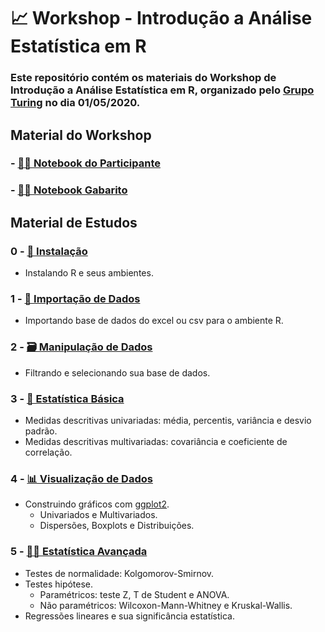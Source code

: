 # 📈 Workshop - Introdução a Análise Estatística em R

### Este repositório contém os materiais do Workshop de **Introdução a Análise Estatística em R**, organizado pelo **[Grupo Turing](https://www.facebook.com/grupoturing.poliusp/)** no dia 01/05/2020.

## **Material do Workshop**

### - [👩‍🎓 Notebook do Participante](fifa-participante.ipynb)

### - [👩‍🏫 Notebook Gabarito](fifa-gabarito.ipynb)

## **Material de Estudos**

### 0 - [🔽 Instalação](Material%20de%20Estudo/0-instalacao-jupyter-notebook-r.md)

  - Instalando R e seus ambientes.

### 1 - [📂 Importação de Dados](Material%20de%20Estudo/1-importando-dados.ipynb)

  - Importando base de dados do excel ou csv para o ambiente R.

### 2 - [🗃 Manipulação de Dados](Material%20de%20Estudo/2-manipulacao-de-dados.ipynb)

  - Filtrando e selecionando sua base de dados.

### 3 - [🎰 Estatística Básica](Material%20de%20Estudo/3-estatistica-basica.ipynb)

  - Medidas descritivas univariadas: média, percentis, variância e desvio padrão.
  - Medidas descritivas multivariadas: covariância e coeficiente de correlação.

### 4 - [📊 Visualização de Dados](Material%20de%20Estudo/4-visualizacao-de-dados.ipynb)

  - Construindo gráficos com [ggplot2](https://ggplot2.tidyverse.org/).
    - Univariados e Multivariados.
    - Dispersões, Boxplots e Distribuições.

### 5 - [👩‍💻 Estatística Avançada](Material%20de%20Estudo/5-estatistica-avancada.ipynb)

  - Testes de normalidade: Kolgomorov-Smirnov.
  - Testes hipótese.
    - Paramétricos: teste Z, T de Student e ANOVA.
    - Não paramétricos: Wilcoxon-Mann-Whitney e Kruskal-Wallis. 
  - Regressões lineares e sua significância estatística.
